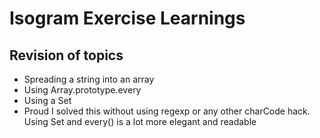 # Isogram Exercise Learnings

## Revision of topics

- Spreading a string into an array
- Using Array.prototype.every
- Using a Set
- Proud I solved this without using regexp or any other charCode hack. Using Set and every() is a lot more elegant and readable
